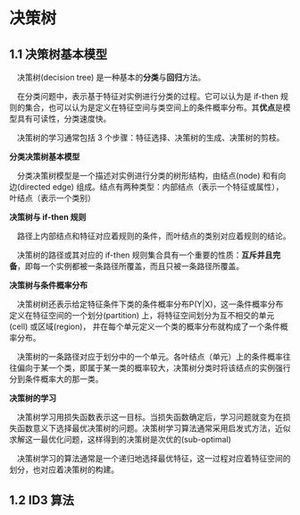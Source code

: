 # 决策树

## 1.1 决策树基本模型

&emsp;决策树(decision tree) 是一种基本的**分类**与**回归**方法。

&emsp;在分类问题中，表示基于特征对实例进行分类的过程。它可以认为是 if-then 规则的集合，也可以认为是定义在特征空间与类空间上的条件概率分布。其**优点**是模型具有可读性，分类速度快。

&emsp;决策树的学习通常包括 3 个步骤：特征选择、决策树的生成、决策树的剪枝。

**分类决策树基本模型**

&emsp;分类决策树模型是一个描述对实例进行分类的树形结构，由结点(node) 和有向边(directed edge) 组成。结点有两种类型：内部结点（表示一个特征或属性），叶结点（表示一个类别）

**决策树与 if-then 规则**

&emsp;路径上内部结点和特征对应着规则的条件，而叶结点的类别对应着规则的结论。

&emsp;决策树的路径或其对应的 if-then 规则集合具有一个重要的性质：**互斥并且完备**，即每一个实例都被一条路径所覆盖，而且只被一条路径所覆盖。

**决策树与条件概率分布**

&emsp;决策树树还表示给定特征条件下类的条件概率分布P(Y|X)，这一条件概率分布定义在特征空间的一个划分(partition) 上，将特征空间划分为互不相交的单元(cell) 或区域(region)， 并在每个单元定义一个类的概率分布就构成了一个条件概率分布。

&emsp;决策树的一条路径对应于划分中的一个单元。各叶结点（单元）上的条件概率往往偏向于某一个类，即属于某一类的概率较大，决策树分类时将该结点的实例强行分到条件概率大的那一类。

**决策树的学习**

&emsp;决策树学习用损失函数表示这一目标。当损失函数确定后，学习问题就变为在损失函数意义下选择最优决策树的问题。决策树学习算法通常采用启发式方法，近似求解这一最优化问题，这样得到的决策树是次优的(sub-optimal)

&emsp;决策树学习的算法通常是一个递归地选择最优特征，这一过程对应着特征空间的划分，也对应着决策树的构建。

## 1.2 ID3 算法
